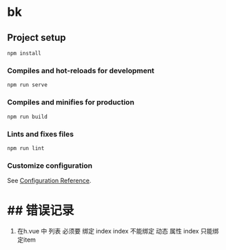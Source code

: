 # bk

## Project setup

```
npm install
```

### Compiles and hot-reloads for development

```
npm run serve
```

### Compiles and minifies for production

```
npm run build
```

### Lints and fixes files

```
npm run lint
```

### Customize configuration

See [Configuration Reference](https://cli.vuejs.org/config/).


# ## 错误记录

1. 在h.vue  中  列表 必须要  绑定 index  index 不能绑定 动态 属性  index 只能绑定item
